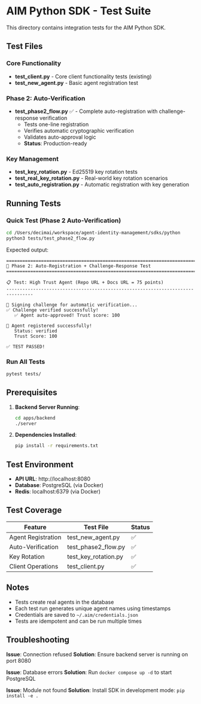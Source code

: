 # AIM Python SDK - Test Suite

This directory contains integration tests for the AIM Python SDK.

## Test Files

### Core Functionality
- **test_client.py** - Core client functionality tests (existing)
- **test_new_agent.py** - Basic agent registration test

### Phase 2: Auto-Verification
- **test_phase2_flow.py** ✅ - Complete auto-registration with challenge-response verification
  - Tests one-line registration
  - Verifies automatic cryptographic verification
  - Validates auto-approval logic
  - **Status**: Production-ready

### Key Management
- **test_key_rotation.py** - Ed25519 key rotation tests
- **test_real_key_rotation.py** - Real-world key rotation scenarios
- **test_auto_registration.py** - Automatic registration with key generation

## Running Tests

### Quick Test (Phase 2 Auto-Verification)
```bash
cd /Users/decimai/workspace/agent-identity-management/sdks/python
python3 tests/test_phase2_flow.py
```

Expected output:
```
================================================================================
🧪 Phase 2: Auto-Registration + Challenge-Response Test
================================================================================

📋 Test: High Trust Agent (Repo URL + Docs URL = 75 points)
--------------------------------------------------------------------------------

🔐 Signing challenge for automatic verification...
✅ Challenge verified successfully!
   ✅ Agent auto-approved! Trust score: 100

🎉 Agent registered successfully!
   Status: verified
   Trust Score: 100

✅ TEST PASSED!
```

### Run All Tests
```bash
pytest tests/
```

## Prerequisites

1. **Backend Server Running**:
   ```bash
   cd apps/backend
   ./server
   ```

2. **Dependencies Installed**:
   ```bash
   pip install -r requirements.txt
   ```

## Test Environment

- **API URL**: http://localhost:8080
- **Database**: PostgreSQL (via Docker)
- **Redis**: localhost:6379 (via Docker)

## Test Coverage

| Feature | Test File | Status |
|---------|-----------|--------|
| Agent Registration | test_new_agent.py | ✅ |
| Auto-Verification | test_phase2_flow.py | ✅ |
| Key Rotation | test_key_rotation.py | ✅ |
| Client Operations | test_client.py | ✅ |

## Notes

- Tests create real agents in the database
- Each test run generates unique agent names using timestamps
- Credentials are saved to `~/.aim/credentials.json`
- Tests are idempotent and can be run multiple times

## Troubleshooting

**Issue**: Connection refused
**Solution**: Ensure backend server is running on port 8080

**Issue**: Database errors
**Solution**: Run `docker compose up -d` to start PostgreSQL

**Issue**: Module not found
**Solution**: Install SDK in development mode: `pip install -e .`
